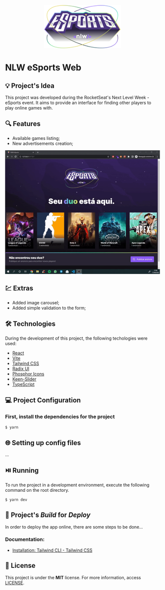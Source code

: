 <h1 align="center"><img alt="NLW eSports Web" title="NLW eSports Web" src=".github/logo.svg" width="250" /></h1>

# NLW eSports Web

## 💡 Project's Idea

This project was developed during the RocketSeat's Next Level Week - eSports event. It aims to provide an interface for finding other players to play online games with.

## 🔍 Features

* Available games listing;
* New advertisements creation;

<p align="center"><img src=".github/sample.gif" alt="notification" /></p>

## 💹 Extras

* Added image carousel;
* Added simple validation to the form;

## 🛠 Technologies

During the development of this project, the following techologies were used:

- [React](https://reactjs.org/)
- [Vite](https://vitejs.dev/)
- [Tailwind CSS](https://tailwindcss.com/)
- [Radix UI](https://www.radix-ui.com/)
- [Phosphor Icons](https://phosphoricons.com/)
- [Keen-Slider](https://keen-slider.io/)
- [TypeScript](https://www.typescriptlang.org/)

## 💻 Project Configuration

### First, install the dependencies for the project

```bash
$ yarn
```

## 🌐 Setting up config files

...

## ⏯️ Running

To run the project in a development environment, execute the following command on the root directory.

```bash
$ yarn dev
```

## 🔨 Project's *Build* for *Deploy*

In order to deploy the app online, there are some steps to be done...

### Documentation:
* [Installation: Tailwind CLI - Tailwind CSS](https://tailwindcss.com/docs/installation)

## 📄 License

This project is under the **MIT** license. For more information, access [LICENSE](./LICENSE).
